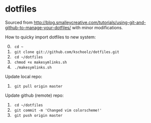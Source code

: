 # dotfiles

Sourced from http://blog.smalleycreative.com/tutorials/using-git-and-github-to-manage-your-dotfiles/ with minor modifications.

How to quicky import dotfiles to new system:

0. <code> cd ~ </code>
1. <code> git clone git://github.com/kschoolz/dotfiles.git </code>
2. <code> cd ~/dotfiles </code>
3. <code> chmod +x makesymlinks.sh </code>
4. <code> ./makesymlinks.sh </code>

Update local repo:

1. <code> git pull origin master </code>

Update github (remote) repo:

1. <code> cd ~/dotfiles </code>
2. <code> git commit -m 'Changed vim colorscheme!' </code>
3. <code> git push origin master </code>

